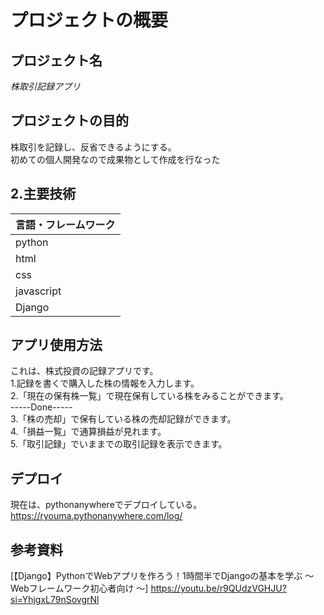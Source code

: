 # プロジェクトの概要

## プロジェクト名
*株取引記録アプリ*

## プロジェクトの目的
株取引を記録し、反省できるようにする。  
初めての個人開発なので成果物として作成を行なった

## 2.主要技術

| 言語・フレームワーク | 
| -------------------- |
| python                |
| html                |
| css           |
| javascript              |
| Django               |

## アプリ使用方法
これは、株式投資の記録アプリです。  
1.記録を書くで購入した株の情報を入力します。  
2.「現在の保有株一覧」で現在保有している株をみることができます。  
-----Done-----  
3.「株の売却」で保有している株の売却記録ができます。  
4.「損益一覧」で通算損益が見れます。  
5.「取引記録」でいままでの取引記録を表示できます。  

## デプロイ
現在は、pythonanywhereでデプロイしている。
https://ryouma.pythonanywhere.com/log/
## 参考資料

[【Django】PythonでWebアプリを作ろう！1時間半でDjangoの基本を学ぶ 〜 Webフレームワーク初心者向け 〜] <https://youtu.be/r9QUdzVGHJU?si=YhjgxL79nSovgrNl>
